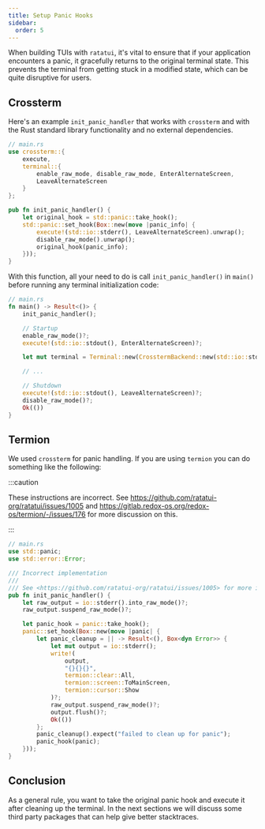 ```yaml
---
title: Setup Panic Hooks
sidebar:
  order: 5
---
```


When building TUIs with `ratatui`, it's vital to ensure that if your application encounters a panic,
it gracefully returns to the original terminal state. This prevents the terminal from getting stuck
in a modified state, which can be quite disruptive for users.

## Crossterm

Here's an example `init_panic_handler` that works with `crossterm` and with the Rust standard
library functionality and no external dependencies.

```rust collapse={1-9}
// main.rs
use crossterm::{
    execute,
    terminal::{
        enable_raw_mode, disable_raw_mode, EnterAlternateScreen,
        LeaveAlternateScreen
    }
};

pub fn init_panic_handler() {
    let original_hook = std::panic::take_hook();
    std::panic::set_hook(Box::new(move |panic_info| {
        execute!(std::io::stderr(), LeaveAlternateScreen).unwrap();
        disable_raw_mode().unwrap();
        original_hook(panic_info);
    }));
}
```

With this function, all your need to do is call `init_panic_handler()` in `main()` before running
any terminal initialization code:

```rust
// main.rs
fn main() -> Result<()> {
    init_panic_handler();

    // Startup
    enable_raw_mode()?;
    execute!(std::io::stdout(), EnterAlternateScreen)?;

    let mut terminal = Terminal::new(CrosstermBackend::new(std::io::stdout()))?;

    // ...

    // Shutdown
    execute!(std::io::stdout(), LeaveAlternateScreen)?;
    disable_raw_mode()?;
    Ok(())
}
```

## Termion

We used `crossterm` for panic handling. If you are using `termion` you can do something like the
following:

:::caution

These instructions are incorrect. See <https://github.com/ratatui-org/ratatui/issues/1005> and
<https://gitlab.redox-os.org/redox-os/termion/-/issues/176> for more discussion on this.

:::

```rust collapsed
// main.rs
use std::panic;
use std::error::Error;

/// Incorrect implementation
///
/// See <https://github.com/ratatui-org/ratatui/issues/1005> for more info
pub fn init_panic_handler() {
    let raw_output = io::stderr().into_raw_mode()?;
    raw_output.suspend_raw_mode()?;

    let panic_hook = panic::take_hook();
    panic::set_hook(Box::new(move |panic| {
        let panic_cleanup = || -> Result<(), Box<dyn Error>> {
            let mut output = io::stderr();
            write!(
                output,
                "{}{}{}",
                termion::clear::All,
                termion::screen::ToMainScreen,
                termion::cursor::Show
            )?;
            raw_output.suspend_raw_mode()?;
            output.flush()?;
            Ok(())
        };
        panic_cleanup().expect("failed to clean up for panic");
        panic_hook(panic);
    }));
}
```

## Conclusion

As a general rule, you want to take the original panic hook and execute it after cleaning up the
terminal. In the next sections we will discuss some third party packages that can help give better
stacktraces.
